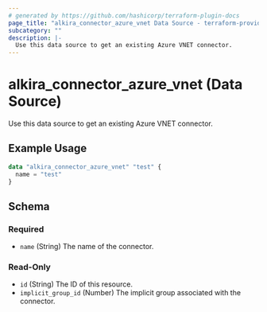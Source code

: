 ```yaml
---
# generated by https://github.com/hashicorp/terraform-plugin-docs
page_title: "alkira_connector_azure_vnet Data Source - terraform-provider-alkira"
subcategory: ""
description: |-
  Use this data source to get an existing Azure VNET connector.
---
```


# alkira_connector_azure_vnet (Data Source)

Use this data source to get an existing Azure VNET connector.

## Example Usage

```terraform
data "alkira_connector_azure_vnet" "test" {
  name = "test"
}
```

<!-- schema generated by tfplugindocs -->
## Schema

### Required

- `name` (String) The name of the connector.

### Read-Only

- `id` (String) The ID of this resource.
- `implicit_group_id` (Number) The implicit group associated with the connector.


